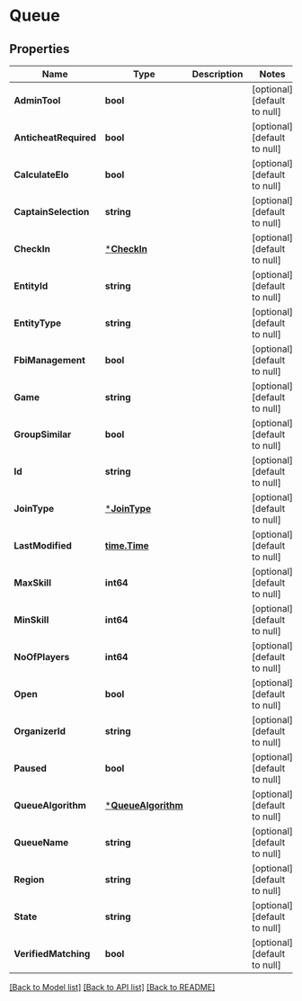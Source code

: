 # Queue

## Properties
Name | Type | Description | Notes
------------ | ------------- | ------------- | -------------
**AdminTool** | **bool** |  | [optional] [default to null]
**AnticheatRequired** | **bool** |  | [optional] [default to null]
**CalculateElo** | **bool** |  | [optional] [default to null]
**CaptainSelection** | **string** |  | [optional] [default to null]
**CheckIn** | [***CheckIn**](CheckIn.md) |  | [optional] [default to null]
**EntityId** | **string** |  | [optional] [default to null]
**EntityType** | **string** |  | [optional] [default to null]
**FbiManagement** | **bool** |  | [optional] [default to null]
**Game** | **string** |  | [optional] [default to null]
**GroupSimilar** | **bool** |  | [optional] [default to null]
**Id** | **string** |  | [optional] [default to null]
**JoinType** | [***JoinType**](JoinType.md) |  | [optional] [default to null]
**LastModified** | [**time.Time**](time.Time.md) |  | [optional] [default to null]
**MaxSkill** | **int64** |  | [optional] [default to null]
**MinSkill** | **int64** |  | [optional] [default to null]
**NoOfPlayers** | **int64** |  | [optional] [default to null]
**Open** | **bool** |  | [optional] [default to null]
**OrganizerId** | **string** |  | [optional] [default to null]
**Paused** | **bool** |  | [optional] [default to null]
**QueueAlgorithm** | [***QueueAlgorithm**](QueueAlgorithm.md) |  | [optional] [default to null]
**QueueName** | **string** |  | [optional] [default to null]
**Region** | **string** |  | [optional] [default to null]
**State** | **string** |  | [optional] [default to null]
**VerifiedMatching** | **bool** |  | [optional] [default to null]

[[Back to Model list]](../README.md#documentation-for-models) [[Back to API list]](../README.md#documentation-for-api-endpoints) [[Back to README]](../README.md)

